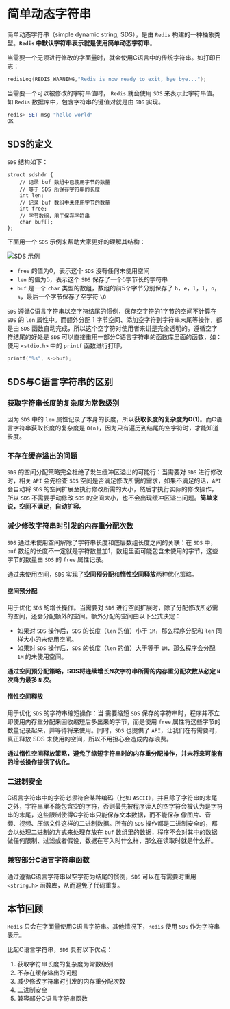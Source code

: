 # 简单动态字符串

简单动态字符串（simple dynamic string, SDS），是由 `Redis` 构建的一种抽象类型。**`Redis` 中默认字符串表示就是使用简单动态字符串**。

当需要一个无须进行修改的字面量时，就会使用C语言中的传统字符串。如打印日志：

```powershell
redisLog(REDIS_WARNING,"Redis is now ready to exit, bye bye...");
```

当需要一个可以被修改的字符串值时， `Redis` 就会使用 `SDS` 来表示此字符串值。如 `Redis` 数据库中，包含字符串的键值对就是由 `SDS` 实现。

```powershell
redis> SET msg "hello world"
OK
```

## SDS的定义

`SDS` 结构如下：

```
struct sdshdr {
    // 记录 buf 数组中已使用字节的数量
    // 等于 SDS 所保存字符串的长度
    int len;
    // 记录 buf 数组中未使用字节的数量
    int free;
    // 字节数组，用于保存字符串
    char buf[];
};
```

下面用一个 `SDS` 示例来帮助大家更好的理解其结构：

![SDS 示例](https://img.zhangpeng.site/2022/redis/1.png)

- `free` 的值为0，表示这个 `SDS` 没有任何未使用空间
- `len` 的值为5，表示这个 `SDS` 保存了一个5字节长的字符串
- `buf` 是一个 `char` 类型的数组，数组的前5个字节分别保存了 `h`，`e`，`l`，`l`，`o`，`s`，最后一个字节保存了空字符 `\0`

`SDS` 遵循C语言字符串以空字符结尾的惯例，保存空字符的1字节的空间不计算在 `SDS` 的 `len` 属性中。而额外分配 1 字节空间、添加空字符到字符串末尾等操作，都是由 `SDS` 函数自动完成，所以这个空字符对使用者来讲是完全透明的。遵循空字符结尾的好处是 `SDS` 可以直接重用一部分C语言字符串的函数库里面的函数，如：使用 `<stdio.h>` 中的 `printf` 函数进行打印，

```c
printf("%s", s->buf);
```

## SDS与C语言字符串的区别

### 获取字符串长度的复杂度为常数级别

因为 `SDS` 中的 `len` 属性记录了本身的长度，所以**获取长度的复杂度为O(1)**。而C语言字符串获取长度的复杂度是 `O(n)`，因为只有遍历到结尾的空字符时，才能知道长度。

### 不存在缓存溢出的问题

`SDS` 的空间分配策略完全杜绝了发生缓冲区溢出的可能行：当需要对 `SDS` 进行修改时，相关 `API` 会先检查 `SDS` 空间是否满足修改所需的需求，如果不满足的话，`API` 会自动将 `SDS` 的空间扩展至执行修改所需的大小，然后才执行实际的修改操作，所以 `SDS` 不需要手动修改 `SDS` 的空间大小，也不会出现缓冲区溢出问题。**简单来说，空间不满足，自动扩容。**

### 减少修改字符串时引发的内存重分配次数

`SDS` 通过未使用空间解除了字符串长度和底层数组长度之间的关联：在 `SDS` 中，`buf` 数组的长度不一定就是字符数量加1，数组里面可能包含未使用的字节，这些字节的数量由 `SDS` 的 `free` 属性记录。

通过未使用空间，`SDS` 实现了**空间预分配**和**惰性空间释放**两种优化策略。

#### 空间预分配
  
用于优化 `SDS` 的增长操作。当需要对 `SDS` 进行空间扩展时，除了分配修改所必需的空间，还会分配额外的空间。额外分配的空间由以下公式决定：

- 如果对 `SDS` 操作后，`SDS` 的长度（`len` 的值）小于 `1M`，那么程序分配和 `len` 同样大小的未使用空间。
- 如果对 `SDS` 操作后，`SDS` 的长度（`len` 的值）大于等于 `1M`，那么程序会分配 `1M` 的未使用空间。

**通过空间预分配策略，SDS将连续增长N次字符串所需的内存重分配次数从必定 `N` 次降为最多 `N` 次。**

#### 惰性空间释放

用于优化 `SDS` 的字符串缩短操作：当 需要缩短 `SDS` 保存的字符串时，程序并不立即使用内存重分配来回收缩短后多出来的字节，而是使用 `free` 属性将这些字节的数量记录起来，并等待将来使用。同时，`SDS` 也提供了 `API`，让我们在有需要时，真正释放 SDS 未使用的空间，所以不用担心会造成内存浪费。

**通过惰性空间释放策略，避免了缩短字符串时的内存重分配操作，并未将来可能有的增长操作提供了优化。**

### 二进制安全

C语言字符串中的字符必须符合某种编码（比如 `ASCII`），并且除了字符串的末尾之外，字符串里不能包含空的字符，否则最先被程序读入的空字符会被认为是字符串的末尾，这些限制使得C字符串只能保存文本数据，而不能保存 像图片、音频、视频、压缩文件这样的二进制数据。所有的 `SDS` 操作都是二进制安全的，都会以处理二进制的方式来处理存放在 `buf` 数组里的数据，程序不会对其中的数据做任何限制、过滤或者假设，数据在写入时什么样，那么在读取时就是什么样。

### 兼容部分C语言字符串函数

通过遵循C语言字符串以空字符为结尾的惯例，`SDS` 可以在有需要时重用 `<string.h>` 函数库，从而避免了代码重复。

## 本节回顾

`Redis` 只会在字面量使用C语言字符串。其他情况下，`Redis` 使用 `SDS` 作为字符串表示。

比起C语言字符串，`SDS` 具有以下优点：

1. 获取字符串长度的复杂度为常数级别
2. 不存在缓存溢出的问题
3. 减少修改字符串时引发的内存重分配次数
4. 二进制安全
5. 兼容部分C语言字符串函数
